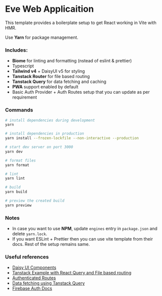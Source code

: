 # Eve Web Applicaition

This template provides a boilerplate setup to get React working in Vite with HMR.

Use **Yarn** for package management. 

### Includes:
- **Biome** for linting and formatting (nstead of eslint & prettier)
- Typescript
- **Tailwind v4** + DaisyUI v5 for styling
- **Tanstack Router** for file based routing
- **Tanstack Query** for data fetching and caching
- **PWA** support enabled by default
- Basic Auth Provider + Auth Routes setup that you can update as per requirement


### Commands
```sh
# install dependencies during development
yarn

# install dependencies in production 
yarn install --frozen-lockfile --non-interactive --production

# start dev server on port 3000
yarn dev

# format files
yarn format

# lint 
yarn lint

# build
yarn build

# preview the created build
yarn preview
```

### Notes
- In case you want to use **NPM**, update `engines` entry in `package.json` and delete `yarn.lock`.
- If you want ESLint + Prettier then you can use vite template from their docs. Rest of the setup remains same. 


### Useful references
- [Daisy UI Components](https://daisyui.com/components/button/)
- [Tanstack Example with React Query and File based routing](https://tanstack.com/router/latest/docs/framework/react/examples/kitchen-sink-react-query-file-based)
- [Authenticated Routes](https://tanstack.com/router/latest/docs/framework/react/examples/authenticated-routes)
- [Data fetching using Tanstack Query](https://tanstack.com/query/latest/docs/framework/react/quick-start)
- [Firebase Auth Docs](https://firebase.google.com/docs/auth/web/start#web)
